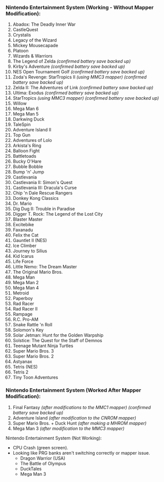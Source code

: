 ### Nintendo Entertainment System (Working - Without Mapper Modification):
1. Abadox: The Deadly Inner War
2. CastleQuest
3. Crystalis
4. Legacy of the Wizard
5. Mickey Mousecapade
6. Platoon
7. Wizards & Warriors
8. The Legend of Zelda *(confirmed battery save backed up)*
9. Kirby's Adventure *(confirmed battery save backed up)*
10. NES Open Tournament Golf *(confirmed battery save backed up)*
11. Zoda's Revenge: StarTropics II *(using MMC3 mapper) (confirmed battery save backed up)*
12. Zelda II: The Adventures of Link *(confirmed battery save backed up)*
13. Ultima: Exodus *(confirmed battery save backed up)*
14. StarTropics *(using MMC3 mapper) (confirmed battery save backed up)*
15. Willow
16. Mega Man 6
17. Mega Man 5
18. Darkwing Duck
19. TaleSpin
20. Adventure Island II
21. Top Gun
22. Adventures of Lolo
23. Arkista's Ring
24. Balloon Fight
25. Battletoads
26. Bucky O'Hare
27. Bubble Bobble
28. Bump 'n' Jump
29. Castlevania
30. Castlevania II: Simon's Quest
31. Castlevania III: Dracula's Curse
32. Chip 'n Dale Rescue Rangers
33. Donkey Kong Classics
34. Dr. Mario
35. Dig Dug II: Trouble in Paradise
36. Digger T. Rock: The Legend of the Lost City
37. Blaster Master
38. Excitebike
39. Faxanadu
40. Felix the Cat
41. Gauntlet II (NES)
42. Ice Climber
43. Journey to Silius
44. Kid Icarus
45. Life Force
46. Little Nemo: The Dream Master
47. The Original Mario Bros.
48. Mega Man
49. Mega Man 2
50. Mega Man 4
51. Metroid
52. Paperboy
53. Rad Racer
54. Rad Racer II
55. Rampage
56. R.C. Pro-AM
57. Snake Rattle 'n Roll
58. Solomon's Key
59. Solar Jetman: Hunt for the Golden Warpship
60. Solstice: The Quest for the Staff of Demnos
61. Teenage Mutant Ninja Turtles
62. Super Mario Bros. 3
63. Super Mario Bros. 2
64. Astyanax
65. Tetris (NES)
66. Tetris 2
67. Tiny Toon Adventures



### Nintendo Entertainment System (Worked After Mapper Modification):
1. Final Fantasy *(after modifications to the MMC1 mapper) (confirmed battery save backed up)*
2. Adventure Island *(after modification to the CNROM mapper)*
3. Super Mario Bros. + Duck Hunt *(after making a MHROM mapper)*
4. Mega Man 3 *(after modification to the MMC3 mapper)*
 


Nintendo Entertainment System (Not Working):
- CPU Crash (green screen).
- Looking like PRG banks aren't switching correctly or mapper issue.
    - Dragon Warrior (USA)
    - The Battle of Olympus
    - DuckTales
    - Mega Man 3

